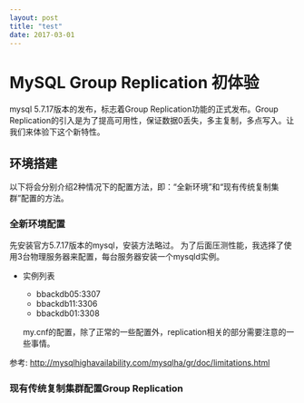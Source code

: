 ```yaml
---
layout: post
title: "test"
date: 2017-03-01
---
```


# MySQL Group Replication 初体验
  mysql 5.7.17版本的发布，标志着Group Replication功能的正式发布。Group Replication的引入是为了提高可用性，保证数据0丢失，多主复制，多点写入。让我们来体验下这个新特性。

## 环境搭建
  以下将会分别介绍2种情况下的配置方法，即：“全新环境”和“现有传统复制集群”配置的方法。

### 全新环境配置
  先安装官方5.7.17版本的mysql，安装方法略过。
  为了后面压测性能，我选择了使用3台物理服务器来配置，每台服务器安装一个mysqld实例。  
- 实例列表
  + bbackdb05:3307
  + bbackdb11:3306
  + bbackdb01:3308

  my.cnf的配置，除了正常的一些配置外，replication相关的部分需要注意的一些事情。

参考:
http://mysqlhighavailability.com/mysqlha/gr/doc/limitations.html

### 现有传统复制集群配置Group Replication

